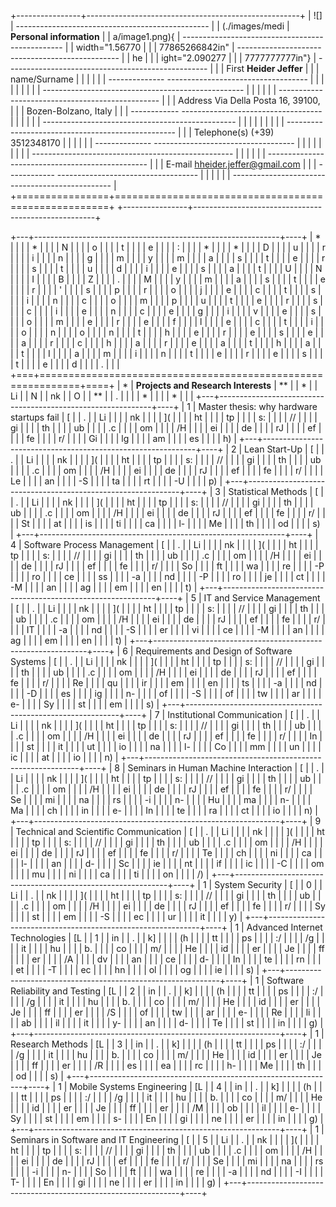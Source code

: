 +----------------+-----------------------------------------------------+
| ![]            |   ------------------------------------------------  |
| (./images/medi |   **Personal information**                          |
| a/image1.png){ |   ------------------------------------------------  |
| width="1.56770 |                                                     |
| 77865266842in" |   ------------------------------------------------  |
| he             |                                                     |
| ight="2.090277 |                                                     |
| 7777777777in"} |  -------------------------------------------------- |
|                |   First          **Heider Jeffer**                  |
|                |   name/Surname                                      |
|                |                                                     |
|                |  -------------- ----------------------------------- |
|                |                                                     |
|                |                                                     |
|                |  -------------------------------------------------- |
|                |                                                     |
|                |   ------------------------------------------------  |
|                |   Address      Via Della Posta 16, 39100,           |
|                |                Bozen-Bolzano, Italy                 |
|                |   ------------ -----------------------------------  |
|                |                                                     |
|                |   ------------------------------------------------  |
|                |                                                     |
|                |                                                     |
|                |  -------------------------------------------------- |
|                |   Telephone(s)   (+39) 3512348170                   |
|                |                                                     |
|                |  -------------- ----------------------------------- |
|                |                                                     |
|                |                                                     |
|                |  -------------------------------------------------- |
|                |                                                     |
|                |   ------------------------------------------------  |
|                |   E-mail       hheider.jeffer@gmail.com             |
|                |   ------------ -----------------------------------  |
|                |                                                     |
|                |   ------------------------------------------------  |
+================+=====================================================+
+----------------+-----------------------------------------------------+

+---+-------------------------------------------------------------+----+
| * |                                                             |    |
| * |                                                             |    |
| N |                                                             |    |
| o |                                                             |    |
| t |                                                             |    |
| e |                                                             |    |
| : |                                                             |    |
| * |                                                             |    |
| * |                                                             |    |
| D |                                                             |    |
| u |                                                             |    |
| r |                                                             |    |
| i |                                                             |    |
| n |                                                             |    |
| g |                                                             |    |
| m |                                                             |    |
| y |                                                             |    |
| m |                                                             |    |
| a |                                                             |    |
| s |                                                             |    |
| t |                                                             |    |
| e |                                                             |    |
| r |                                                             |    |
| s |                                                             |    |
| t |                                                             |    |
| u |                                                             |    |
| d |                                                             |    |
| i |                                                             |    |
| e |                                                             |    |
| s |                                                             |    |
| a |                                                             |    |
| t |                                                             |    |
| U |                                                             |    |
| N |                                                             |    |
| I |                                                             |    |
| B |                                                             |    |
| Z |                                                             |    |
| . |                                                             |    |
| M |                                                             |    |
| y |                                                             |    |
| m |                                                             |    |
| a |                                                             |    |
| s |                                                             |    |
| t |                                                             |    |
| e |                                                             |    |
| r |                                                             |    |
| ' |                                                             |    |
| s |                                                             |    |
| p |                                                             |    |
| r |                                                             |    |
| o |                                                             |    |
| j |                                                             |    |
| e |                                                             |    |
| c |                                                             |    |
| t |                                                             |    |
| s |                                                             |    |
| i |                                                             |    |
| n |                                                             |    |
| c |                                                             |    |
| o |                                                             |    |
| m |                                                             |    |
| p |                                                             |    |
| u |                                                             |    |
| t |                                                             |    |
| e |                                                             |    |
| r |                                                             |    |
| s |                                                             |    |
| c |                                                             |    |
| i |                                                             |    |
| e |                                                             |    |
| n |                                                             |    |
| c |                                                             |    |
| e |                                                             |    |
| g |                                                             |    |
| i |                                                             |    |
| v |                                                             |    |
| e |                                                             |    |
| s |                                                             |    |
| o |                                                             |    |
| m |                                                             |    |
| e |                                                             |    |
| r |                                                             |    |
| e |                                                             |    |
| f |                                                             |    |
| l |                                                             |    |
| e |                                                             |    |
| c |                                                             |    |
| t |                                                             |    |
| i |                                                             |    |
| o |                                                             |    |
| n |                                                             |    |
| o |                                                             |    |
| n |                                                             |    |
| t |                                                             |    |
| h |                                                             |    |
| e |                                                             |    |
| r |                                                             |    |
| e |                                                             |    |
| s |                                                             |    |
| e |                                                             |    |
| a |                                                             |    |
| r |                                                             |    |
| c |                                                             |    |
| h |                                                             |    |
| a |                                                             |    |
| r |                                                             |    |
| e |                                                             |    |
| a |                                                             |    |
| t |                                                             |    |
| h |                                                             |    |
| a |                                                             |    |
| t |                                                             |    |
| I |                                                             |    |
| a |                                                             |    |
| m |                                                             |    |
| i |                                                             |    |
| n |                                                             |    |
| t |                                                             |    |
| e |                                                             |    |
| r |                                                             |    |
| e |                                                             |    |
| s |                                                             |    |
| t |                                                             |    |
| e |                                                             |    |
| d |                                                             |    |
| . |                                                             |    |
+===+=============================================================+====+
| * | **Projects and Research Interests**                         | ** |
| * |                                                             | Li |
| N |                                                             | nk |
| O |                                                             | ** |
| . |                                                             |    |
| * |                                                             |    |
| * |                                                             |    |
+---+-------------------------------------------------------------+----+
| 1 | Master thesis: why hardware startups fail                   | [  |
| . |                                                             | Li |
|   |                                                             | nk |
|   |                                                             | ]( |
|   |                                                             | ht |
|   |                                                             | tp |
|   |                                                             | s: |
|   |                                                             | // |
|   |                                                             | gi |
|   |                                                             | th |
|   |                                                             | ub |
|   |                                                             | .c |
|   |                                                             | om |
|   |                                                             | /H |
|   |                                                             | ei |
|   |                                                             | de |
|   |                                                             | rJ |
|   |                                                             | ef |
|   |                                                             | fe |
|   |                                                             | r/ |
|   |                                                             | Gi |
|   |                                                             | lg |
|   |                                                             | am |
|   |                                                             | es |
|   |                                                             | h) |
+---+-------------------------------------------------------------+----+
| 2 | Lean Start-Up                                               | [  |
| . |                                                             | Li |
|   |                                                             | nk |
|   |                                                             | ]( |
|   |                                                             | ht |
|   |                                                             | tp |
|   |                                                             | s: |
|   |                                                             | // |
|   |                                                             | gi |
|   |                                                             | th |
|   |                                                             | ub |
|   |                                                             | .c |
|   |                                                             | om |
|   |                                                             | /H |
|   |                                                             | ei |
|   |                                                             | de |
|   |                                                             | rJ |
|   |                                                             | ef |
|   |                                                             | fe |
|   |                                                             | r/ |
|   |                                                             | Le |
|   |                                                             | an |
|   |                                                             | -S |
|   |                                                             | ta |
|   |                                                             | rt |
|   |                                                             | -U |
|   |                                                             | p) |
+---+-------------------------------------------------------------+----+
| 3 | Statistical Methods                                         | [  |
| . |                                                             | Li |
|   |                                                             | nk |
|   |                                                             | ]( |
|   |                                                             | ht |
|   |                                                             | tp |
|   |                                                             | s: |
|   |                                                             | // |
|   |                                                             | gi |
|   |                                                             | th |
|   |                                                             | ub |
|   |                                                             | .c |
|   |                                                             | om |
|   |                                                             | /H |
|   |                                                             | ei |
|   |                                                             | de |
|   |                                                             | rJ |
|   |                                                             | ef |
|   |                                                             | fe |
|   |                                                             | r/ |
|   |                                                             | St |
|   |                                                             | at |
|   |                                                             | is |
|   |                                                             | ti |
|   |                                                             | ca |
|   |                                                             | l- |
|   |                                                             | Me |
|   |                                                             | th |
|   |                                                             | od |
|   |                                                             | s) |
+---+-------------------------------------------------------------+----+
| 4 | Software Process Management                                 | [  |
| . |                                                             | Li |
|   |                                                             | nk |
|   |                                                             | ]( |
|   |                                                             | ht |
|   |                                                             | tp |
|   |                                                             | s: |
|   |                                                             | // |
|   |                                                             | gi |
|   |                                                             | th |
|   |                                                             | ub |
|   |                                                             | .c |
|   |                                                             | om |
|   |                                                             | /H |
|   |                                                             | ei |
|   |                                                             | de |
|   |                                                             | rJ |
|   |                                                             | ef |
|   |                                                             | fe |
|   |                                                             | r/ |
|   |                                                             | So |
|   |                                                             | ft |
|   |                                                             | wa |
|   |                                                             | re |
|   |                                                             | -P |
|   |                                                             | ro |
|   |                                                             | ce |
|   |                                                             | ss |
|   |                                                             | -a |
|   |                                                             | nd |
|   |                                                             | -P |
|   |                                                             | ro |
|   |                                                             | je |
|   |                                                             | ct |
|   |                                                             | -M |
|   |                                                             | an |
|   |                                                             | ag |
|   |                                                             | em |
|   |                                                             | en |
|   |                                                             | t) |
+---+-------------------------------------------------------------+----+
| 5 | IT and Service Management                                   | [  |
| . |                                                             | Li |
|   |                                                             | nk |
|   |                                                             | ]( |
|   |                                                             | ht |
|   |                                                             | tp |
|   |                                                             | s: |
|   |                                                             | // |
|   |                                                             | gi |
|   |                                                             | th |
|   |                                                             | ub |
|   |                                                             | .c |
|   |                                                             | om |
|   |                                                             | /H |
|   |                                                             | ei |
|   |                                                             | de |
|   |                                                             | rJ |
|   |                                                             | ef |
|   |                                                             | fe |
|   |                                                             | r/ |
|   |                                                             | IT |
|   |                                                             | -a |
|   |                                                             | nd |
|   |                                                             | -S |
|   |                                                             | er |
|   |                                                             | vi |
|   |                                                             | ce |
|   |                                                             | -M |
|   |                                                             | an |
|   |                                                             | ag |
|   |                                                             | em |
|   |                                                             | en |
|   |                                                             | t) |
+---+-------------------------------------------------------------+----+
| 6 | Requirements and Design of Software Systems                 | [  |
| . |                                                             | Li |
|   |                                                             | nk |
|   |                                                             | ]( |
|   |                                                             | ht |
|   |                                                             | tp |
|   |                                                             | s: |
|   |                                                             | // |
|   |                                                             | gi |
|   |                                                             | th |
|   |                                                             | ub |
|   |                                                             | .c |
|   |                                                             | om |
|   |                                                             | /H |
|   |                                                             | ei |
|   |                                                             | de |
|   |                                                             | rJ |
|   |                                                             | ef |
|   |                                                             | fe |
|   |                                                             | r/ |
|   |                                                             | Re |
|   |                                                             | qu |
|   |                                                             | ir |
|   |                                                             | em |
|   |                                                             | en |
|   |                                                             | ts |
|   |                                                             | -a |
|   |                                                             | nd |
|   |                                                             | -D |
|   |                                                             | es |
|   |                                                             | ig |
|   |                                                             | n- |
|   |                                                             | of |
|   |                                                             | -S |
|   |                                                             | of |
|   |                                                             | tw |
|   |                                                             | ar |
|   |                                                             | e- |
|   |                                                             | Sy |
|   |                                                             | st |
|   |                                                             | em |
|   |                                                             | s) |
+---+-------------------------------------------------------------+----+
| 7 | Institutional Communication                                 | [  |
| . |                                                             | Li |
|   |                                                             | nk |
|   |                                                             | ]( |
|   |                                                             | ht |
|   |                                                             | tp |
|   |                                                             | s: |
|   |                                                             | // |
|   |                                                             | gi |
|   |                                                             | th |
|   |                                                             | ub |
|   |                                                             | .c |
|   |                                                             | om |
|   |                                                             | /H |
|   |                                                             | ei |
|   |                                                             | de |
|   |                                                             | rJ |
|   |                                                             | ef |
|   |                                                             | fe |
|   |                                                             | r/ |
|   |                                                             | In |
|   |                                                             | st |
|   |                                                             | it |
|   |                                                             | ut |
|   |                                                             | io |
|   |                                                             | na |
|   |                                                             | l- |
|   |                                                             | Co |
|   |                                                             | mm |
|   |                                                             | un |
|   |                                                             | ic |
|   |                                                             | at |
|   |                                                             | io |
|   |                                                             | n) |
+---+-------------------------------------------------------------+----+
| 8 | Seminars in Human Machine Interaction                       | [  |
| . |                                                             | Li |
|   |                                                             | nk |
|   |                                                             | ]( |
|   |                                                             | ht |
|   |                                                             | tp |
|   |                                                             | s: |
|   |                                                             | // |
|   |                                                             | gi |
|   |                                                             | th |
|   |                                                             | ub |
|   |                                                             | .c |
|   |                                                             | om |
|   |                                                             | /H |
|   |                                                             | ei |
|   |                                                             | de |
|   |                                                             | rJ |
|   |                                                             | ef |
|   |                                                             | fe |
|   |                                                             | r/ |
|   |                                                             | Se |
|   |                                                             | mi |
|   |                                                             | na |
|   |                                                             | rs |
|   |                                                             | -i |
|   |                                                             | n- |
|   |                                                             | Hu |
|   |                                                             | ma |
|   |                                                             | n- |
|   |                                                             | Ma |
|   |                                                             | ch |
|   |                                                             | in |
|   |                                                             | e- |
|   |                                                             | In |
|   |                                                             | te |
|   |                                                             | ra |
|   |                                                             | ct |
|   |                                                             | io |
|   |                                                             | n) |
+---+-------------------------------------------------------------+----+
| 9 | Technical and Scientific Communication                      | [  |
| . |                                                             | Li |
|   |                                                             | nk |
|   |                                                             | ]( |
|   |                                                             | ht |
|   |                                                             | tp |
|   |                                                             | s: |
|   |                                                             | // |
|   |                                                             | gi |
|   |                                                             | th |
|   |                                                             | ub |
|   |                                                             | .c |
|   |                                                             | om |
|   |                                                             | /H |
|   |                                                             | ei |
|   |                                                             | de |
|   |                                                             | rJ |
|   |                                                             | ef |
|   |                                                             | fe |
|   |                                                             | r/ |
|   |                                                             | Te |
|   |                                                             | ch |
|   |                                                             | ni |
|   |                                                             | ca |
|   |                                                             | l- |
|   |                                                             | an |
|   |                                                             | d- |
|   |                                                             | Sc |
|   |                                                             | ie |
|   |                                                             | nt |
|   |                                                             | if |
|   |                                                             | ic |
|   |                                                             | -C |
|   |                                                             | om |
|   |                                                             | mu |
|   |                                                             | ni |
|   |                                                             | ca |
|   |                                                             | ti |
|   |                                                             | on |
|   |                                                             | /) |
+---+-------------------------------------------------------------+----+
| 1 | System Security                                             | [  |
| 0 |                                                             | Li |
| . |                                                             | nk |
|   |                                                             | ]( |
|   |                                                             | ht |
|   |                                                             | tp |
|   |                                                             | s: |
|   |                                                             | // |
|   |                                                             | gi |
|   |                                                             | th |
|   |                                                             | ub |
|   |                                                             | .c |
|   |                                                             | om |
|   |                                                             | /H |
|   |                                                             | ei |
|   |                                                             | de |
|   |                                                             | rJ |
|   |                                                             | ef |
|   |                                                             | fe |
|   |                                                             | r/ |
|   |                                                             | Sy |
|   |                                                             | st |
|   |                                                             | em |
|   |                                                             | -S |
|   |                                                             | ec |
|   |                                                             | ur |
|   |                                                             | it |
|   |                                                             | y) |
+---+-------------------------------------------------------------+----+
| 1 | Advanced Internet Technologies                              | [L |
| 1 |                                                             | in |
| . |                                                             | k] |
|   |                                                             | (h |
|   |                                                             | tt |
|   |                                                             | ps |
|   |                                                             | :/ |
|   |                                                             | /g |
|   |                                                             | it |
|   |                                                             | hu |
|   |                                                             | b. |
|   |                                                             | co |
|   |                                                             | m/ |
|   |                                                             | He |
|   |                                                             | id |
|   |                                                             | er |
|   |                                                             | Je |
|   |                                                             | ff |
|   |                                                             | er |
|   |                                                             | /A |
|   |                                                             | dv |
|   |                                                             | an |
|   |                                                             | ce |
|   |                                                             | d- |
|   |                                                             | In |
|   |                                                             | te |
|   |                                                             | rn |
|   |                                                             | et |
|   |                                                             | -T |
|   |                                                             | ec |
|   |                                                             | hn |
|   |                                                             | ol |
|   |                                                             | og |
|   |                                                             | ie |
|   |                                                             | s) |
+---+-------------------------------------------------------------+----+
| 1 | Software Reliability and Testing                            | [L |
| 2 |                                                             | in |
| . |                                                             | k] |
|   |                                                             | (h |
|   |                                                             | tt |
|   |                                                             | ps |
|   |                                                             | :/ |
|   |                                                             | /g |
|   |                                                             | it |
|   |                                                             | hu |
|   |                                                             | b. |
|   |                                                             | co |
|   |                                                             | m/ |
|   |                                                             | He |
|   |                                                             | id |
|   |                                                             | er |
|   |                                                             | Je |
|   |                                                             | ff |
|   |                                                             | er |
|   |                                                             | /S |
|   |                                                             | of |
|   |                                                             | tw |
|   |                                                             | ar |
|   |                                                             | e- |
|   |                                                             | Re |
|   |                                                             | li |
|   |                                                             | ab |
|   |                                                             | il |
|   |                                                             | it |
|   |                                                             | y- |
|   |                                                             | an |
|   |                                                             | d- |
|   |                                                             | Te |
|   |                                                             | st |
|   |                                                             | in |
|   |                                                             | g) |
+---+-------------------------------------------------------------+----+
| 1 | Research Methods                                            | [L |
| 3 |                                                             | in |
| . |                                                             | k] |
|   |                                                             | (h |
|   |                                                             | tt |
|   |                                                             | ps |
|   |                                                             | :/ |
|   |                                                             | /g |
|   |                                                             | it |
|   |                                                             | hu |
|   |                                                             | b. |
|   |                                                             | co |
|   |                                                             | m/ |
|   |                                                             | He |
|   |                                                             | id |
|   |                                                             | er |
|   |                                                             | Je |
|   |                                                             | ff |
|   |                                                             | er |
|   |                                                             | /R |
|   |                                                             | es |
|   |                                                             | ea |
|   |                                                             | rc |
|   |                                                             | h- |
|   |                                                             | Me |
|   |                                                             | th |
|   |                                                             | od |
|   |                                                             | s) |
+---+-------------------------------------------------------------+----+
| 1 | Mobile Systems Engineering                                  | [L |
| 4 |                                                             | in |
| . |                                                             | k] |
|   |                                                             | (h |
|   |                                                             | tt |
|   |                                                             | ps |
|   |                                                             | :/ |
|   |                                                             | /g |
|   |                                                             | it |
|   |                                                             | hu |
|   |                                                             | b. |
|   |                                                             | co |
|   |                                                             | m/ |
|   |                                                             | He |
|   |                                                             | id |
|   |                                                             | er |
|   |                                                             | Je |
|   |                                                             | ff |
|   |                                                             | er |
|   |                                                             | /M |
|   |                                                             | ob |
|   |                                                             | il |
|   |                                                             | e- |
|   |                                                             | Sy |
|   |                                                             | st |
|   |                                                             | em |
|   |                                                             | s- |
|   |                                                             | En |
|   |                                                             | gi |
|   |                                                             | ne |
|   |                                                             | er |
|   |                                                             | in |
|   |                                                             | g) |
+---+-------------------------------------------------------------+----+
| 1 | Seminars in Software and IT Engineering                     | [  |
| 5 |                                                             | Li |
| . |                                                             | nk |
|   |                                                             | ]( |
|   |                                                             | ht |
|   |                                                             | tp |
|   |                                                             | s: |
|   |                                                             | // |
|   |                                                             | gi |
|   |                                                             | th |
|   |                                                             | ub |
|   |                                                             | .c |
|   |                                                             | om |
|   |                                                             | /H |
|   |                                                             | ei |
|   |                                                             | de |
|   |                                                             | rJ |
|   |                                                             | ef |
|   |                                                             | fe |
|   |                                                             | r/ |
|   |                                                             | Se |
|   |                                                             | mi |
|   |                                                             | na |
|   |                                                             | rs |
|   |                                                             | -i |
|   |                                                             | n- |
|   |                                                             | So |
|   |                                                             | ft |
|   |                                                             | wa |
|   |                                                             | re |
|   |                                                             | -a |
|   |                                                             | nd |
|   |                                                             | -I |
|   |                                                             | T- |
|   |                                                             | En |
|   |                                                             | gi |
|   |                                                             | ne |
|   |                                                             | er |
|   |                                                             | in |
|   |                                                             | g) |
+---+-------------------------------------------------------------+----+
